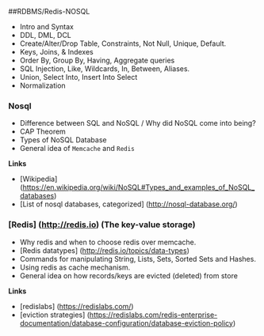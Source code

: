 ##RDBMS/Redis-NOSQL
* Intro and Syntax
* DDL, DML, DCL
* Create/Alter/Drop Table, Constraints, Not Null, Unique, Default.
* Keys, Joins, & Indexes
* Order By, Group By, Having, Aggregate queries
* SQL Injection, Like, Wildcards, In, Between, Aliases.
* Union, Select Into, Insert Into Select
* Normalization

###  Nosql
* Difference between SQL and NoSQL / Why did NoSQL come into being?
* CAP Theorem
* Types of NoSQL Database
* General idea of `Memcache` and `Redis`

__Links__

*  [Wikipedia] (https://en.wikipedia.org/wiki/NoSQL#Types_and_examples_of_NoSQL_databases)
*  [List of nosql databases, categorized] (http://nosql-database.org/)

### [Redis] (http://redis.io) (The key-value storage)
*  Why redis and when to choose redis over memcache.
*  [Redis datatypes] (http://redis.io/topics/data-types)
*  Commands for manipulating String, Lists, Sets, Sorted Sets and Hashes.
*  Using redis as cache mechanism.
*  General idea on how records/keys are evicted (deleted) from store

__Links__
*   [redislabs] (https://redislabs.com/)
*   [eviction strategies] (https://redislabs.com/redis-enterprise-documentation/database-configuration/database-eviction-policy)
